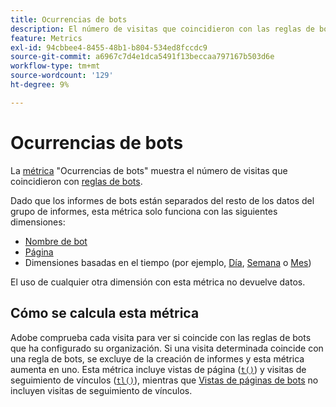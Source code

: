 ```yaml
---
title: Ocurrencias de bots
description: El número de visitas que coincidieron con las reglas de bots.
feature: Metrics
exl-id: 94cbbee4-8455-48b1-b804-534ed8fccdc9
source-git-commit: a6967c7d4e1dca5491f13beccaa797167b503d6e
workflow-type: tm+mt
source-wordcount: '129'
ht-degree: 9%

---
```


# Ocurrencias de bots

La [métrica](overview.md) &quot;Ocurrencias de bots&quot; muestra el número de visitas que coincidieron con [reglas de bots](/help/admin/tools/manage-rs/edit-settings/general/bot-removal/bot-rules.md).

Dado que los informes de bots están separados del resto de los datos del grupo de informes, esta métrica solo funciona con las siguientes dimensiones:

* [Nombre de bot](../dimensions/bot-name.md)
* [Página](../dimensions/page.md)
* Dimensiones basadas en el tiempo (por ejemplo, [Día](../dimensions/day.md), [Semana](../dimensions/week.md) o [Mes](../dimensions/month.md))

El uso de cualquier otra dimensión con esta métrica no devuelve datos.

## Cómo se calcula esta métrica

Adobe comprueba cada visita para ver si coincide con las reglas de bots que ha configurado su organización. Si una visita determinada coincide con una regla de bots, se excluye de la creación de informes y esta métrica aumenta en uno. Esta métrica incluye vistas de página ([`t()`](/help/implement/vars/functions/t-method.md)) y visitas de seguimiento de vínculos ([`tl()`](/help/implement/vars/functions/tl-method.md)), mientras que [Vistas de páginas de bots](bot-page-views.md) no incluyen visitas de seguimiento de vínculos.
